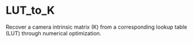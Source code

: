 # LUT_to_K
Recover a camera intrinsic matrix (K) from a corresponding lookup table (LUT) through numerical optimization.

